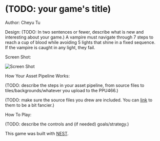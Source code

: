 # (TODO: your game's title)

Author: Cheyu Tu

Design: (TODO: In two sentences or fewer, describe what is new and interesting about your game.)
A vampire must navigate through 7 steps to reach a cup of blood while avoiding 5 lights that shine in a fixed sequence. If the vampire is caught in any light, they fail.

Screen Shot:

![Screen Shot](screenshot.png)

How Your Asset Pipeline Works:

(TODO: describe the steps in your asset pipeline, from source files to tiles/backgrounds/whatever you upload to the PPU466.)

(TODO: make sure the source files you drew are included. You can [link](your/file.png) to them to be a bit fancier.)

How To Play:

(TODO: describe the controls and (if needed) goals/strategy.)

This game was built with [NEST](NEST.md).

